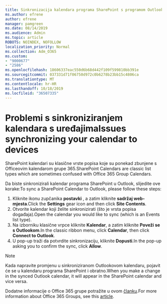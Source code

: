 ```yaml
---
title: Sinkronizacija kalendara programa SharePoint s programom Outlook
ms.author: efrene
author: efrene
manager: pamgreen
ms.date: 08/14/2019
ms.audience: Admin
ms.topic: article
ROBOTS: NOINDEX, NOFOLLOW
localization_priority: Normal
ms.collection: Adm_O365
ms.custom:
- "9000677"
- "2586"
ms.openlocfilehash: 18606337eac550d6b68d442f109f599810bb391e
ms.sourcegitcommit: 037331d71f06750d972c0b6278b23bb15c4806ca
ms.translationtype: MT
ms.contentlocale: hr-HR
ms.lasthandoff: 10/18/2019
ms.locfileid: "36507335"
---
```

# <a name="issues-synchronizing-your-calendar-to-devices"></a><span data-ttu-id="4a6f6-102">Problemi s sinkroniziranjem kalendara s uređajima</span><span class="sxs-lookup"><span data-stu-id="4a6f6-102">Issues synchronizing your calendar to devices</span></span>

<span data-ttu-id="4a6f6-103">SharePoint kalendari su klasične vrste popisa koje su ponekad zbunjene s Officeovim kalendarom grupe 365.</span><span class="sxs-lookup"><span data-stu-id="4a6f6-103">SharePoint Calendars are classic list types which are sometimes confused with Office 365 Group Calendars.</span></span>

<span data-ttu-id="4a6f6-104">Da biste sinkronizirali kalendar programa SharePoint u Outlook, slijedite ove korake:</span><span class="sxs-lookup"><span data-stu-id="4a6f6-104">To sync a SharePoint Calendar to Outlook, please follow these steps:</span></span>

1. <span data-ttu-id="4a6f6-105">Kliknite ikonu zupčanika **postavki** , a zatim kliknite **sadržaj web-mjesta**.</span><span class="sxs-lookup"><span data-stu-id="4a6f6-105">Click the **Settings** gear icon and then click **Site Contents**.</span></span>
2. <span data-ttu-id="4a6f6-106">Otvorite kalendar koji želite sinkronizirati (što je vrsta popisa događaja).</span><span class="sxs-lookup"><span data-stu-id="4a6f6-106">Open the calendar you would like to sync (which is an Events list type).</span></span>
3. <span data-ttu-id="4a6f6-107">Na izborniku klasične vrpce kliknite **Kalendar**, a zatim kliknite **Poveži se s Outlookom**.</span><span class="sxs-lookup"><span data-stu-id="4a6f6-107">In the classic ribbon menu, click **Calendar**, then click **Connect to Outlook**.</span></span>
4. <span data-ttu-id="4a6f6-108">U pop-up traži da potvrdite sinkronizaciju, kliknite **Dopusti**.</span><span class="sxs-lookup"><span data-stu-id="4a6f6-108">In the pop-up asking you to confirm the sync, click **Allow**.</span></span>

>[!Note]
> <span data-ttu-id="4a6f6-109">Kada napravite promjenu u sinkroniziranom Outlookovom kalendaru, pojavit će se u kalendaru programa SharePoint i obratno.</span><span class="sxs-lookup"><span data-stu-id="4a6f6-109">When you make a change in the synced Outlook calendar, it will appear in the SharePoint calendar and vice versa.</span></span>

<span data-ttu-id="4a6f6-110">Dodatne informacije o Office 365 grupe potražite u ovom [članku](https://support.office.com/article/Learn-about-Office-365-groups-b565caa1-5c40-40ef-9915-60fdb2d97fa2).</span><span class="sxs-lookup"><span data-stu-id="4a6f6-110">For more information about Office 365 Groups, see this [article](https://support.office.com/article/Learn-about-Office-365-groups-b565caa1-5c40-40ef-9915-60fdb2d97fa2).</span></span>
